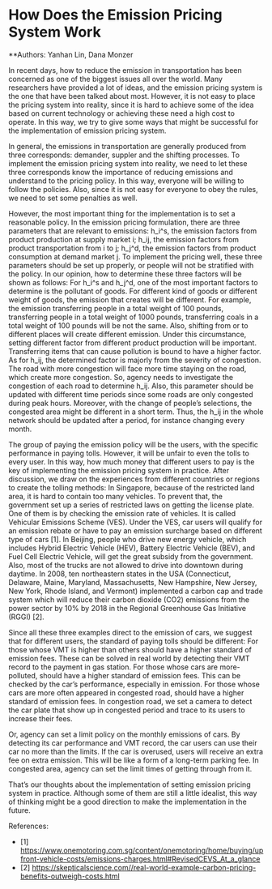 # How Does the Emission Pricing System Work

**Authors: Yanhan Lin, Dana Monzer

In recent days, how to reduce the emission in transportation has been concerned as one of the biggest issues all over the world. Many researchers have provided a lot of ideas, and the emission pricing system is the one that have been talked about most. However, it is not easy to place the pricing system into reality, since it is hard to achieve some of the idea based on current technology or achieving these need a high cost to operate. In this way, we try to give some ways that might be successful for the implementation of emission pricing system.

In general, the emissions in transportation are generally produced from three corresponds: demander, suppler and the shifting processes. To implement the emission pricing system into reality, we need to let these three corresponds know the importance of reducing emissions and understand to the pricing policy. In this way, everyone will be willing to follow the policies. Also, since it is not easy for everyone to obey the rules, we need to set some penalties as well.

However, the most important thing for the implementation is to set a reasonable policy. In the emission pricing formulation, there are three parameters that are relevant to emissions: h_i^s, the emission factors from product production at supply market i; h_ij, the emission factors from product transportation from i to j; h_j^d, the emission factors from product consumption at demand market j. To implement the pricing well, these three parameters should be set up properly, or people will not be stratified with the policy. In our opinion, how to determine these three factors will be shown as follows:
	For h_i^s and h_j^d, one of the most important factors to determine is the pollutant of goods. For different kind of goods or different weight of goods, the emission that creates will be different. For example, the emission transferring people in a total weight of 100 pounds, transferring people in a total weight of 1000 pounds, transferring coals in a total weight of 100 pounds will be not the same. Also, shifting from or to different places will create different emission. Under this circumstance, setting different factor from different product production will be important. Transferring items that can cause pollution is bound to have a higher factor. 
	As for h_ij, the determined factor is majorly from the severity of congestion. The road with more congestion will face more time staying on the road, which create more congestion. So, agency needs to investigate the congestion of each road to determine h_ij. Also, this parameter should be updated with different time periods since some roads are only congested during peak hours. Moreover, with the change of people’s selections, the congested area might be different in a short term. Thus, the h_ij in the whole network should be updated after a period, for instance changing every month.

The group of paying the emission policy will be the users, with the specific performance in paying tolls. However, it will be unfair to even the tolls to every user. In this way, how much money that different users to pay is the key of implementing the emission pricing system in practice. After discussion, we draw on the experiences from different countries or regions to create the tolling methods:
	In Singapore, because of the restricted land area, it is hard to contain too many vehicles. To prevent that, the government set up a series of restricted laws on getting the license plate. One of them is by checking the emission rate of vehicles. It is called Vehicular Emissions Scheme (VES). Under the VES, car users will qualify for an emission rebate or have to pay an emission surcharge based on different type of cars [1]. 
	In Beijing, people who drive new energy vehicle, which includes Hybrid Electric Vehicle (HEV), Battery Electric Vehicle (BEV), and Fuel Cell Electric Vehicle, will get the great subsidy from the government. Also, most of the trucks are not allowed to drive into downtown during daytime.
	In 2008, ten northeastern states in the USA (Connecticut, Delaware, Maine, Maryland, Massachusetts, New Hampshire, New Jersey, New York, Rhode Island, and Vermont) implemented a carbon cap and trade system which will reduce their carbon dioxide (CO2) emissions from the power sector by 10% by 2018 in the Regional Greenhouse Gas Initiative (RGGI) [2]. 

Since all these three examples direct to the emission of cars, we suggest that for different users, the standard of paying tolls should be different:
	For those whose VMT is higher than others should have a higher standard of emission fees. These can be solved in real world by detecting their VMT record to the payment in gas station.
	For those whose cars are more-polluted, should have a higher standard of emission fees. This can be checked by the car’s performance, especially in emission.
	For those whose cars are more often appeared in congested road, should have a higher standard of emission fees. In congestion road, we set a camera to detect the car plate that show up in congested period and trace to its users to increase their fees.

Or, agency can set a limit policy on the monthly emissions of cars. By detecting its car performance and VMT record, the car users can use their car no more than the limits. If the car is overused, users will receive an extra fee on extra emission. This will be like a form of a long-term parking fee. In congested area, agency can set the limit times of getting through from it.

That’s our thoughts about the implementation of setting emission pricing system in practice. Although some of them are still a little idealist, this way of thinking might be a good direction to make the implementation in the future.

References:

- [1] https://www.onemotoring.com.sg/content/onemotoring/home/buying/upfront-vehicle-costs/emissions-charges.html#RevisedCEVS_At_a_glance
- [2] https://skepticalscience.com//real-world-example-carbon-pricing-benefits-outweigh-costs.html

